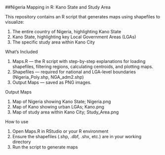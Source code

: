 ##Nigeria Mapping in R: Kano State and Study Area

This repository contains an R script that generates maps using shapefiles to visualize:
1. The entire country of Nigeria, highlighting Kano State
2. Kano State, highlighting key Local Government Areas (LGAs)
3. The specific study area within Kano City

What’s Included
1. Maps.R — the R script with step-by-step explanations for loading shapefiles, 
filtering regions, calculating centroids, and plotting maps.
2. Shapefiles — required for national and LGA-level boundaries (Nigeria_Poly.shp, NGA_adm2.shp)
3. Output Maps — saved as PNG images.

 Output Maps
1. Map of Nigeria showing Kano State; Nigeria.png
2. Map of Kano showing urban LGAs; Kano.png
3. Map of study area within Kano City; Study_Area.png

How to use
1. Open Maps.R in RStudio or your R environment
2. Ensure the shapefiles (.shp, .dbf, .shx, etc.) are in your working directory
3. Run the script to generate maps